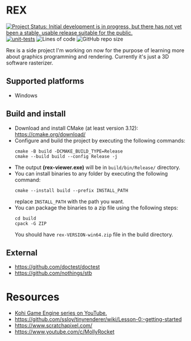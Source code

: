 # REX
[![Project Status: Initial development is in progress, but there has not yet been a stable, usable release suitable for the public.](https://www.repostatus.org/badges/latest/wip.svg)](https://www.repostatus.org/#wip)
[![unit-tests](https://github.com/WaleedYaser/rex/actions/workflows/utests.yml/badge.svg)](https://github.com/WaleedYaser/rex/actions/workflows/utests.yml)
![Lines of code](https://img.shields.io/tokei/lines/github/WaleedYaser/rex)
![GitHub repo size](https://img.shields.io/github/repo-size/WaleedYaser/rex)

Rex is a side project I'm working on now for the purpose of learning more about graphics programming and rendering. Currently it's just a 3D software rasterizer.

## Supported platforms
- Windows

## Build and install
- Download and install CMake (at least version 3.12): https://cmake.org/download/
- Configure and build the project by executing the following commands:
	```
	cmake -B build -DCMAKE_BUILD_TYPE=Release
	cmake --build build --config Release -j
	```
- The output **(rex-viewer.exe)** will be in `build/bin/Release/` directory.
- You can install binaries to any folder by executing the following command:
	```
	cmake --install build --prefix INSTALL_PATH
	```
	replace `INSTALL_PATH` with the path you want.
- You can package the binaries to a zip file using the following steps:
	```
	cd build
	cpack -G ZIP
	```
	You should have `rex-VERSION-win64.zip` file in the build directory.

## External
- https://github.com/doctest/doctest
- https://github.com/nothings/stb

# Resources
- [Kohi Game Engine series on YouTube.](https://www.youtube.com/playlist?list=PLv8Ddw9K0JPg1BEO-RS-0MYs423cvLVtj)
- https://github.com/ssloy/tinyrenderer/wiki/Lesson-0:-getting-started
- https://www.scratchapixel.com/
- https://www.youtube.com/c/MollyRocket
